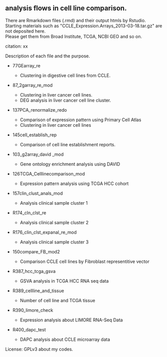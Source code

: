 ## analysis flows in cell line comparison.

There are Rmarkdown files (.rmd) and their output htmls by Rstudio.  
Starting materials such as "CCLE_Expression.Arrays_2013-03-18.tar.gz" are not deposited here.  
Please get them from Broad Institute, TCGA, NCBI GEO and so on.  


citation: xx


Description of each file and the purpose.

- 77GEarray_re 
    - Clustering in digestive cell lines from CCLE.

- 87_2garray_re_mod
    - Clustering in liver cancer cell lines.
    - DEG analysis in liver cancer cell line cluster.



- 137PCA_renormalize_redo
    - Comparison of expression pattern using Primary Cell Atlas
    - Clustering in liver cancer cell lines

- 145cell_establish_rep
    - Comparison of cell line establishment reports.

- 103_g2array_david _mod
    - Gene ontology enrichment analysis using DAVID

- 126TCGA_Celllinecomparison_mod
    - Expression pattern analysis using TCGA HCC cohort

- 157clin_clust_anals_mod
    - Analysis clinical sample cluster 1

- R174_cln_clst_re
    - Analysis clinical sample cluster 2

- R176_clin_clst_expanal_re_mod
    - Analysis clinical sample cluster 3

- 150compare_FB_mod2
    - Comparison CCLE cell lines by Fibroblast representitive vector

- R387_hcc_tcga_gsva
    - GSVA analysis in TCGA HCC RNA seq data
    
- R389_cellline_and_tissue
    - Number of cell line and TCGA tissue

- R390_limore_check
    - Expression analysis about LIMORE RNA-Seq Data

- R400_dapc_test
    - DAPC analysis about CCLE microarray data





License: GPLv3 about my codes.
